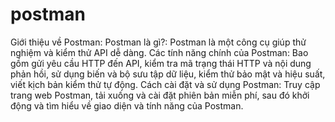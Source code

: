 # postman
Giới thiệu về Postman:
Postman là gì?: Postman là một công cụ giúp thử nghiệm và kiểm thử API dễ dàng.
Các tính năng chính của Postman: Bao gồm gửi yêu cầu HTTP đến API, kiểm tra mã trạng thái HTTP và nội dung phản hồi, sử dụng biến và bộ sưu tập dữ liệu, kiểm thử bảo mật và hiệu suất, viết kịch bản kiểm thử tự động.
Cách cài đặt và sử dụng Postman: Truy cập trang web Postman, tải xuống và cài đặt phiên bản miễn phí, sau đó khởi động và tìm hiểu về giao diện và tính năng của Postman.
